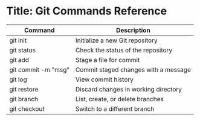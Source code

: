 # Title: Git Commands Reference
| Command                | Description                        |
|------------------------|------------------------------------|
| git init               | Initialize a new Git repository    |
| git status             | Check the status of the repository  |
| git add <file>         | Stage a file for commit             |
| git commit -m "msg"    | Commit staged changes with a message|
| git log                | View commit history                 |
| git restore <file>      | Discard changes in working directory|
| git branch             | List, create, or delete branches    |
| git checkout <branch>  | Switch to a different branch        |